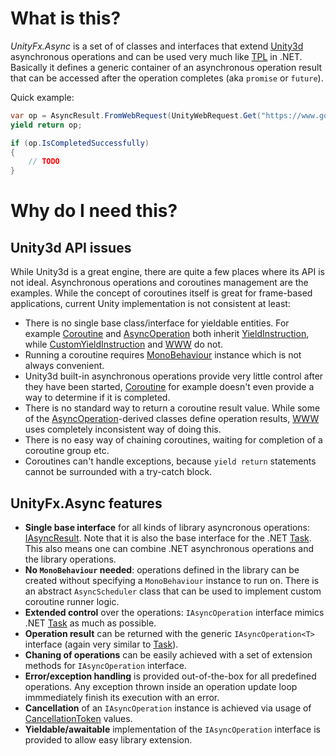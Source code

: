 # What is this?

*UnityFx.Async* is a set of of classes and interfaces that extend [Unity3d](https://unity3d.com) asynchronous operations and can be used very much like [TPL](https://msdn.microsoft.com/en-us/library/dd460717(v=vs.110).aspx) in .NET. Basically it defines a generic container of an asynchronous operation result that can be accessed after the operation completes (aka `promise` or `future`).

Quick example:
```csharp
var op = AsyncResult.FromWebRequest(UnityWebRequest.Get("https://www.google.com"));
yield return op;

if (op.IsCompletedSuccessfully)
{
	// TODO
}
```

# Why do I need this?

## Unity3d API issues
While Unity3d is a great engine, there are quite a few places where its API is not ideal. Asynchronous operations and coroutines management are the examples. While the concept of coroutines itself is great for frame-based applications, current Unity implementation is not consistent at least:
- There is no single base class/interface for yieldable entities. For example [Coroutine](https://docs.unity3d.com/ScriptReference/Coroutine.html) and [AsyncOperation](https://docs.unity3d.com/ScriptReference/AsyncOperation.html) both inherit [YieldInstruction](https://docs.unity3d.com/ScriptReference/YieldInstruction.html), while [CustomYieldInstruction](https://docs.unity3d.com/ScriptReference/CustomYieldInstruction.html) and [WWW](https://docs.unity3d.com/ScriptReference/WWW.html) do not.
- Running a coroutine requires [MonoBehaviour](https://docs.unity3d.com/ScriptReference/MonoBehaviour.html) instance which is not always convenient.
- Unity3d built-in asynchronous operations provide very little control after they have been started, [Coroutine](https://docs.unity3d.com/ScriptReference/Coroutine.html) for example doesn't even provide a way to determine if it is completed.
- There is no standard way to return a coroutine result value. While some of the [AsyncOperation](https://docs.unity3d.com/ScriptReference/AsyncOperation.html)-derived classes define operation results, [WWW](https://docs.unity3d.com/ScriptReference/WWW.html) uses completely inconsistent way of doing this.
- There is no easy way of chaining coroutines, waiting for completion of a coroutine group etc.
- Coroutines can't handle exceptions, because `yield return` statements cannot be surrounded with a try-catch block.

## UnityFx.Async features
- **Single base interface** for all kinds of library asyncronous operations: [IAsyncResult](https://msdn.microsoft.com/en-us/library/system.iasyncresult(v=vs.110).aspx). Note that it is also the base interface for the .NET [Task](https://msdn.microsoft.com/en-us/library/system.threading.tasks.task(v=vs.110).aspx). This also means one can combine .NET asynchronous operations and the library operations.
- **No `MonoBehaviour` needed**: operations defined in the library can be created without specifying a `MonoBehaviour` instance to run on. There is an abstract `AsyncScheduler` class that can be used to implement custom coroutine runner logic.
- **Extended control** over the operations: `IAsyncOperation` interface mimics .NET [Task](https://msdn.microsoft.com/en-us/library/system.threading.tasks.task(v=vs.110).aspx) as much as possible.
- **Operation result** can be returned with the generic `IAsyncOperation<T>` interface (again very similar to [Task<T>](https://msdn.microsoft.com/en-us/library/dd321424(v=vs.110).aspx)).
- **Chaning of operations** can be easily achieved with a set of extension methods for `IAsyncOperation` interface.
- **Error/exception handling** is provided out-of-the-box for all predefined operations. Any exception thrown inside an operation update loop immmediately finish its execution with an error.
- **Cancellation** of an `IAsyncOperation` instance is achieved via usage of [CancellationToken](https://msdn.microsoft.com/en-us/library/system.threading.cancellationtoken(v=vs.110).aspx) values.
- **Yieldable/awaitable** implementation of the `IAsyncOperation` interface is provided to allow easy library extension.